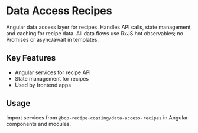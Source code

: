 # Data Access Recipes


Angular data access layer for recipes. Handles API calls, state management, and caching for recipe data. All data flows use RxJS hot observables; no Promises or async/await in templates.

## Key Features
- Angular services for recipe API
- State management for recipes
- Used by frontend apps

## Usage
Import services from `@bcp-recipe-costing/data-access-recipes` in Angular components and modules.
